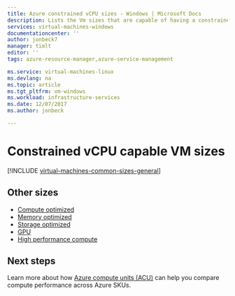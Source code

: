 ```yaml
---
title: Azure constrained vCPU sizes - Windows | Microsoft Docs
description: Lists the Vm sizes that are capable of having a constrained vCPU count.
services: virtual-machines-windows
documentationcenter: ''
author: jonbeck7
manager: timlt
editor: ''
tags: azure-resource-manager,azure-service-management

ms.service: virtual-machines-linux
ms.devlang: na
ms.topic: article
ms.tgt_pltfrm: vm-windows
ms.workload: infrastructure-services
ms.date: 12/07/2017
ms.author: jonbeck

---
```


# Constrained vCPU capable VM sizes


[!INCLUDE [virtual-machines-common-sizes-general](../../../includes/virtual-machines-common-constrained-vcpu.md)]


## Other sizes
- [Compute optimized](../windows/sizes-compute.md)
- [Memory optimized](sizes-memory.md)
- [Storage optimized](sizes-storage.md)
- [GPU](sizes-gpu.md)
- [High performance compute](sizes-hpc.md)

## Next steps
Learn more about how [Azure compute units (ACU)](acu.md) can help you compare compute performance across Azure SKUs.

